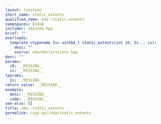 ```yaml
---
layout: function
short_name: static_extents
qualified_name: nda::static_extents
namespaces: [nda]
includer: nda/nda.hpp
brief: ""
overloads:
  template <typename Is> uint64_t static_extents(int i0, Is... is):
    desc: ""
    source: nda/declarations.hpp
desc: ""
params:
  i0: __MISSING__
  is: __MISSING__
tparams:
  Is: __MISSING__
return_value: __MISSING__
example:
  desc: __MISSING__
  code: __MISSING__
see-also: []
title: nda::static_extents
permalink: /cpp-api/nda/static_extents
...
```


